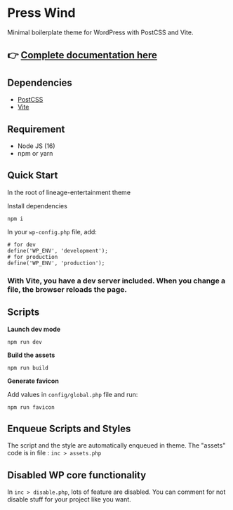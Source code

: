 # Press Wind

Minimal boilerplate theme for WordPress with PostCSS and Vite.

## 👉 [Complete documentation here](https://presswind-doc.wp-performance.com/)

## Dependencies
- [PostCSS](https://postcss.org/)
- [Vite](https://vitejs.dev/)

## Requirement
- Node JS (16)
- npm or yarn

## Quick Start
In the root of lineage-entertainment theme

Install dependencies
```
npm i
```

In your ```wp-config.php``` file, add:
```
# for dev
define('WP_ENV', 'development');
# for production
define('WP_ENV', 'production');
```

### With Vite, you have a dev server included. When you change a file, the browser reloads the page.

## Scripts

**Launch dev mode**
```
npm run dev
```

**Build the assets**
```
npm run build
```

**Generate favicon**

Add values in ```config/global.php``` file and run:

```
npm run favicon
```

## Enqueue Scripts and Styles
The script and the style are automatically enqueued in theme.
The "assets" code is in file : ```inc > assets.php```

## Disabled WP core functionality
In ```inc > disable.php```, lots of feature are disabled.
You can comment for not disable stuff for your project like you want.
